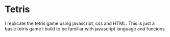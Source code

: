 # Tetris
I replicate the tetris game using javascript, css and HTML.
This is just a basic tetris game i build to be familiar with javascript language and funcions
